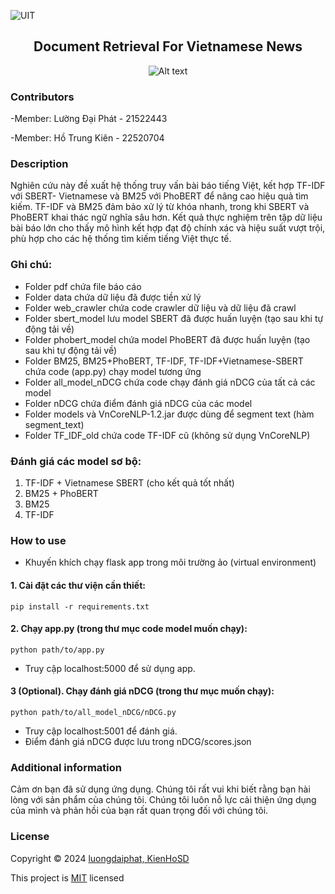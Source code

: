 ![UIT](https://img.shields.io/badge/from-UIT%20VNUHCM-blue?style=for-the-badge&link=https%3A%2F%2Fwww.uit.edu.vn%2F)
<h2 align="center"> Document Retrieval For Vietnamese News </h2>

<p align="center">
  <img src="https://en.uit.edu.vn/sites/vi/files/banner_en.png" alt="Alt text">
</p>

<h3>Contributors</h3>

-Member: Lường Đại Phát - 21522443

-Member: Hồ Trung Kiên - 22520704

<h3>Description</h3>
Nghiên cứu này đề xuất hệ thống truy vấn bài báo tiếng Việt, kết hợp TF-IDF với SBERT- Vietnamese và BM25 với PhoBERT để nâng
cao hiệu quả tìm kiếm. TF-IDF và BM25 đảm bảo xử lý từ khóa nhanh, trong khi SBERT và PhoBERT khai thác ngữ nghĩa sâu hơn. Kết quả thực nghiệm trên tập dữ liệu bài báo lớn cho thấy mô hình kết hợp đạt độ chính xác và hiệu suất vượt trội, phù hợp cho các hệ thống tìm kiếm tiếng Việt thực tế.


### Ghi chú:
* Folder pdf chứa file báo cáo
* Folder data chứa dữ liệu đã được tiền xử lý
* Folder web_crawler chứa code crawler dữ liệu và dữ liệu đã crawl
* Folder sbert_model lưu model SBERT đã được huấn luyện (tạo sau khi tự động tải về)
* Folder phobert_model chứa model PhoBERT đã được huấn luyện (tạo sau khi tự động tải về)
* Folder BM25, BM25+PhoBERT, TF-IDF, TF-IDF+Vietnamese-SBERT chứa code (app.py) chạy model tương ứng
* Folder all_model_nDCG chứa code chạy đánh giá nDCG của tất cả các model
* Folder nDCG chứa điểm đánh giá nDCG của các model
* Folder models và VnCoreNLP-1.2.jar được dùng để segment text (hàm segment_text)
* Folder TF_IDF_old chứa code TF-IDF cũ (không sử dụng VnCoreNLP)

### Đánh giá các model sơ bộ:
1. TF-IDF + Vietnamese SBERT (cho kết quả tốt nhất)
2. BM25 + PhoBERT
3. BM25
4. TF-IDF

<h3>How to use</h3>

* Khuyến khích chạy flask app trong môi trường ảo (virtual environment)

#### 1. Cài đặt các thư viện cần thiết:
```
pip install -r requirements.txt
```
#### 2. Chạy app.py (trong thư mục code model muốn chạy):
```
python path/to/app.py
```
* Truy cập localhost:5000 để sử dụng app.

#### 3 (Optional). Chạy đánh giá nDCG (trong thư mục muốn chạy):
```
python path/to/all_model_nDCG/nDCG.py
```
* Truy cập localhost:5001 để đánh giá.
* Điểm đánh giá nDCG được lưu trong nDCG/scores.json

<h3>Additional information</h3>
Cảm ơn bạn đã sử dụng ứng dụng. Chúng tôi rất vui khi biết rằng bạn hài lòng với sản phẩm của chúng tôi. Chúng tôi luôn nỗ lực cải thiện ứng dụng của mình và phản hồi của bạn rất quan trọng đối với chúng tôi.

<h3>License</h3>

Copyright © 2024 [luongdaiphat, KienHoSD](https://github.com/luongdaiphatt/Document_Retrieval)

This project is [MIT](https://github.com/luongdaiphatt/Document_Retrieval/blob/main/LICENSE) licensed
